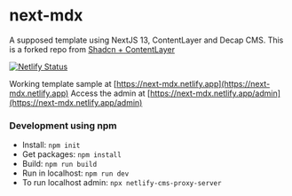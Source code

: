 # next-mdx

A supposed template using NextJS 13, ContentLayer and Decap CMS. This is a forked repo from [Shadcn + ContentLayer](https://github.com/shadcn/next-contentlayer)

[![Netlify Status](https://api.netlify.com/api/v1/badges/60abb502-f48c-4a22-a6b8-711cbb608399/deploy-status)](https://app.netlify.com/sites/next-mdx/deploys)

Working template sample at [https://next-mdx.netlify.app](https://next-mdx.netlify.app)
Access the admin at [https://next-mdx.netlify.app/admin](https://next-mdx.netlify.app/admin)

### Development using npm

* Install: `npm init`
* Get packages: `npm install`
* Build: `npm run build`
* Run in localhost: `npm run dev`
* To run localhost admin: `npx netlify-cms-proxy-server`
